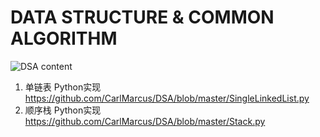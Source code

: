 # DATA STRUCTURE & COMMON ALGORITHM

![DSA content](DSA/DSA.png "DSA 主要内容")

1. 单链表 Python实现
  https://github.com/CarlMarcus/DSA/blob/master/SingleLinkedList.py
2. 顺序栈 Python实现
  https://github.com/CarlMarcus/DSA/blob/master/Stack.py
